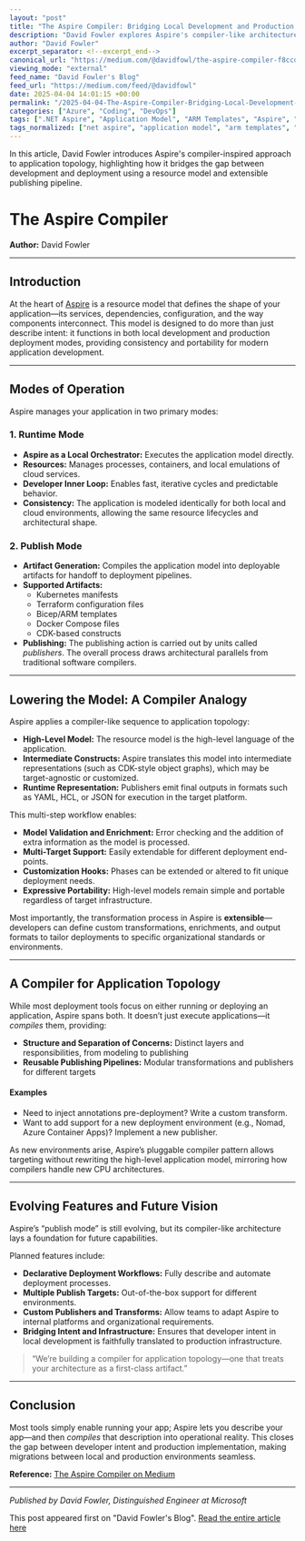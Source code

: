 ```yaml
---
layout: "post"
title: "The Aspire Compiler: Bridging Local Development and Production Deployments"
description: "David Fowler explores Aspire's compiler-like architecture for modern applications, enabling both local orchestration and production deployment. By treating the application model as a first-class artifact, Aspire streamlines the transition from developer intent to real infrastructure across diverse environments."
author: "David Fowler"
excerpt_separator: <!--excerpt_end-->
canonical_url: "https://medium.com/@davidfowl/the-aspire-compiler-f8ccdf4bca0c?source=rss-8163234c98f0------2"
viewing_mode: "external"
feed_name: "David Fowler's Blog"
feed_url: "https://medium.com/feed/@davidfowl"
date: 2025-04-04 14:01:15 +00:00
permalink: "/2025-04-04-The-Aspire-Compiler-Bridging-Local-Development-and-Production-Deployments.html"
categories: ["Azure", "Coding", "DevOps"]
tags: [".NET Aspire", "Application Model", "ARM Templates", "Aspire", "Azure", "Bicep", "Cloud Computing", "Cloud Native", "Coding", "Developer Inner Loop", "DevOps", "IaC", "Kubernetes", "Posts", "Publishing Pipeline", "Software Development", "Terraform"]
tags_normalized: ["net aspire", "application model", "arm templates", "aspire", "azure", "bicep", "cloud computing", "cloud native", "coding", "developer inner loop", "devops", "iac", "kubernetes", "posts", "publishing pipeline", "software development", "terraform"]
---
```


In this article, David Fowler introduces Aspire's compiler-inspired approach to application topology, highlighting how it bridges the gap between development and deployment using a resource model and extensible publishing pipeline.<!--excerpt_end-->

# The Aspire Compiler

**Author:** David Fowler

---

## Introduction

At the heart of [Aspire](https://learn.microsoft.com/en-us/dotnet/aspire/) is a resource model that defines the shape of your application—its services, dependencies, configuration, and the way components interconnect. This model is designed to do more than just describe intent: it functions in both local development and production deployment modes, providing consistency and portability for modern application development.

---

## Modes of Operation

Aspire manages your application in two primary modes:

### 1. Runtime Mode

- **Aspire as a Local Orchestrator:** Executes the application model directly.
- **Resources:** Manages processes, containers, and local emulations of cloud services.
- **Developer Inner Loop:** Enables fast, iterative cycles and predictable behavior.
- **Consistency:** The application is modeled identically for both local and cloud environments, allowing the same resource lifecycles and architectural shape.

### 2. Publish Mode

- **Artifact Generation:** Compiles the application model into deployable artifacts for handoff to deployment pipelines.
- **Supported Artifacts:**
    - Kubernetes manifests
    - Terraform configuration files
    - Bicep/ARM templates
    - Docker Compose files
    - CDK-based constructs
- **Publishing:** The publishing action is carried out by units called *publishers*. The overall process draws architectural parallels from traditional software compilers.

---

## Lowering the Model: A Compiler Analogy

Aspire applies a compiler-like sequence to application topology:

- **High-Level Model:** The resource model is the high-level language of the application.
- **Intermediate Constructs:** Aspire translates this model into intermediate representations (such as CDK-style object graphs), which may be target-agnostic or customized.
- **Runtime Representation:** Publishers emit final outputs in formats such as YAML, HCL, or JSON for execution in the target platform.

This multi-step workflow enables:

- **Model Validation and Enrichment:** Error checking and the addition of extra information as the model is processed.
- **Multi-Target Support:** Easily extendable for different deployment end-points.
- **Customization Hooks:** Phases can be extended or altered to fit unique deployment needs.
- **Expressive Portability:** High-level models remain simple and portable regardless of target infrastructure.

Most importantly, the transformation process in Aspire is **extensible**—developers can define custom transformations, enrichments, and output formats to tailor deployments
to specific organizational standards or environments.

---

## A Compiler for Application Topology

While most deployment tools focus on either running or deploying an application, Aspire spans both. It doesn’t just execute applications—it *compiles* them, providing:

- **Structure and Separation of Concerns:** Distinct layers and responsibilities, from modeling to publishing
- **Reusable Publishing Pipelines:** Modular transformations and publishers for different targets

#### Examples

- Need to inject annotations pre-deployment? Write a custom transform.
- Want to add support for a new deployment environment (e.g., Nomad, Azure Container Apps)? Implement a new publisher.

As new environments arise, Aspire’s pluggable compiler pattern allows targeting without rewriting the high-level application model, mirroring how compilers handle new CPU architectures.

---

## Evolving Features and Future Vision

Aspire’s “publish mode” is still evolving, but its compiler-like architecture lays a foundation for future capabilities.

Planned features include:

- **Declarative Deployment Workflows:** Fully describe and automate deployment processes.
- **Multiple Publish Targets:** Out-of-the-box support for different environments.
- **Custom Publishers and Transforms:** Allow teams to adapt Aspire to internal platforms and organizational requirements.
- **Bridging Intent and Infrastructure:** Ensures that developer intent in local development is faithfully translated to production infrastructure.

> “We’re building a compiler for application topology—one that treats your architecture as a first-class artifact.”

---

## Conclusion

Most tools simply enable running your app; Aspire lets you describe your app—and then *compiles* that description into operational reality. This closes the gap between developer intent and production implementation, making migrations between local and production environments seamless.

**Reference:** [The Aspire Compiler on Medium](https://medium.com/p/f8ccdf4bca0c)

---

*Published by David Fowler, Distinguished Engineer at Microsoft*

This post appeared first on "David Fowler's Blog". [Read the entire article here](https://medium.com/@davidfowl/the-aspire-compiler-f8ccdf4bca0c?source=rss-8163234c98f0------2)
